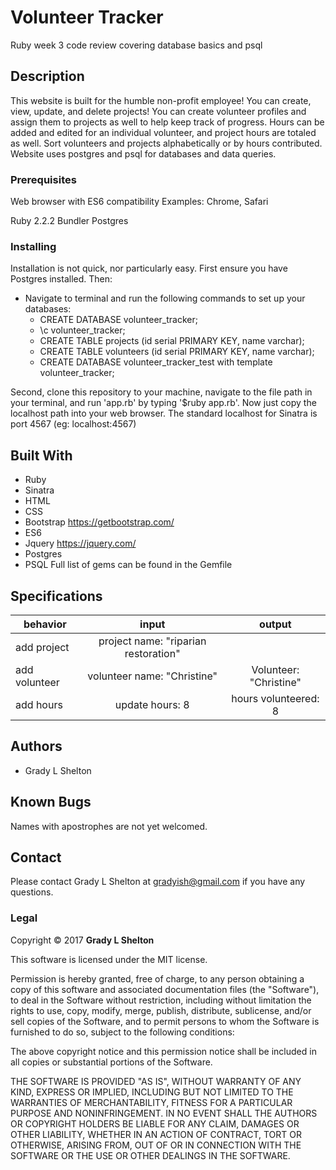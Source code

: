 # Volunteer Tracker

Ruby week 3 code review covering database basics and psql

## Description

This website is built for the humble non-profit employee! You can create, view, update, and delete projects! You can create volunteer profiles and assign them to projects as well to help keep track of progress. Hours can be added and edited for an individual volunteer, and project hours are totaled as well. Sort volunteers and projects alphabetically or by hours contributed. Website uses postgres and psql for databases and data queries.

### Prerequisites

Web browser with ES6 compatibility
Examples: Chrome, Safari

Ruby 2.2.2
Bundler
Postgres

### Installing

Installation is not quick, nor particularly easy. First ensure you have Postgres installed. Then:

* Navigate to terminal and run the following commands to set up your databases:
  * CREATE DATABASE volunteer_tracker;
  * \c volunteer_tracker;
  * CREATE TABLE projects (id serial PRIMARY KEY, name varchar);
  * CREATE TABLE volunteers (id serial PRIMARY KEY, name varchar);
  * CREATE DATABASE volunteer_tracker_test with template volunteer_tracker;

Second, clone this repository to your machine, navigate to the file path in your terminal, and run 'app.rb' by typing '$ruby app.rb'. Now just copy the localhost path into your web browser. The standard localhost for Sinatra is port 4567 (eg: localhost:4567)

## Built With

* Ruby
* Sinatra
* HTML
* CSS
* Bootstrap https://getbootstrap.com/
* ES6
* Jquery https://jquery.com/
* Postgres
* PSQL
Full list of gems can be found in the Gemfile

## Specifications

| behavior |  input   |  output  |
|----------|:--------:|:--------:|
|add project| project name: "riparian restoration"| |new project: riparian restoration|
|add volunteer| volunteer name: "Christine"| Volunteer: "Christine" |
|add hours| update hours: 8 | hours volunteered: 8 |


## Authors

* Grady L Shelton

## Known Bugs
Names with apostrophes are not yet welcomed.

## Contact

Please contact Grady L Shelton at gradyish@gmail.com if you have any questions.

### Legal

Copyright © 2017 **Grady L Shelton**

This software is licensed under the MIT license.

Permission is hereby granted, free of charge, to any person obtaining a copy
of this software and associated documentation files (the "Software"), to deal
in the Software without restriction, including without limitation the rights
to use, copy, modify, merge, publish, distribute, sublicense, and/or sell
copies of the Software, and to permit persons to whom the Software is
furnished to do so, subject to the following conditions:

The above copyright notice and this permission notice shall be included in
all copies or substantial portions of the Software.

THE SOFTWARE IS PROVIDED "AS IS", WITHOUT WARRANTY OF ANY KIND, EXPRESS OR
IMPLIED, INCLUDING BUT NOT LIMITED TO THE WARRANTIES OF MERCHANTABILITY,
FITNESS FOR A PARTICULAR PURPOSE AND NONINFRINGEMENT. IN NO EVENT SHALL THE
AUTHORS OR COPYRIGHT HOLDERS BE LIABLE FOR ANY CLAIM, DAMAGES OR OTHER
LIABILITY, WHETHER IN AN ACTION OF CONTRACT, TORT OR OTHERWISE, ARISING FROM,
OUT OF OR IN CONNECTION WITH THE SOFTWARE OR THE USE OR OTHER DEALINGS IN
THE SOFTWARE.
